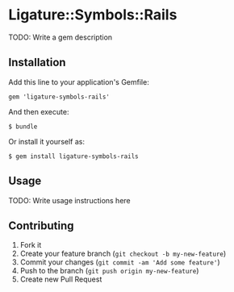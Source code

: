 # Ligature::Symbols::Rails

TODO: Write a gem description

## Installation

Add this line to your application's Gemfile:

    gem 'ligature-symbols-rails'

And then execute:

    $ bundle

Or install it yourself as:

    $ gem install ligature-symbols-rails

## Usage

TODO: Write usage instructions here

## Contributing

1. Fork it
2. Create your feature branch (`git checkout -b my-new-feature`)
3. Commit your changes (`git commit -am 'Add some feature'`)
4. Push to the branch (`git push origin my-new-feature`)
5. Create new Pull Request
